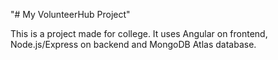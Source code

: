 "# My VolunteerHub Project"

This is a project made for college.
It uses Angular on frontend, Node.js/Express on backend and MongoDB Atlas database.
